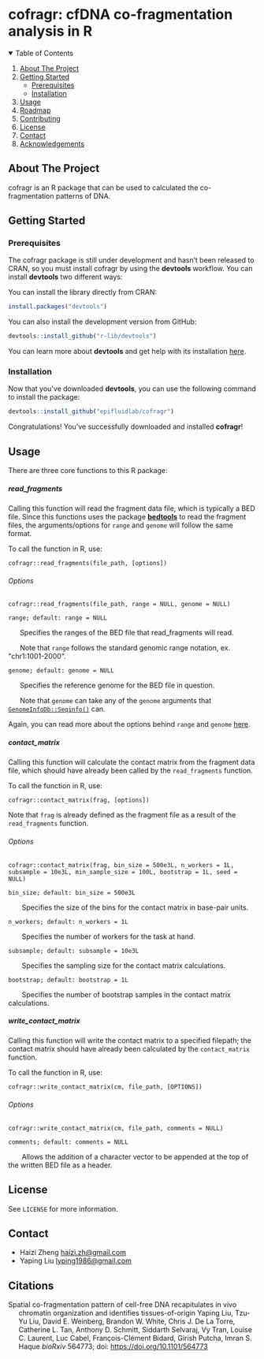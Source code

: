 # cofragr: cfDNA co-fragmentation analysis in R

<details open="open">
  <summary>Table of Contents</summary>
  <ol>
    <li>
      <a href="#about-the-project">About The Project</a>
    </li>
    <li>
      <a href="#getting-started">Getting Started</a>
      <ul>
        <li><a href="#prerequisites">Prerequisites</a></li>
        <li><a href="#installation">Installation</a></li>
      </ul>
    </li>
    <li><a href="#usage">Usage</a></li>
    <li><a href="#roadmap">Roadmap</a></li>
    <li><a href="#contributing">Contributing</a></li>
    <li><a href="#license">License</a></li>
    <li><a href="#contact">Contact</a></li>
    <li><a href="#acknowledgements">Acknowledgements</a></li>
  </ol>
</details>

## About The Project

cofragr is an R package that can be used to calculated the co-fragmentation patterns of DNA.

## Getting Started

### Prerequisites

The cofragr package is still under development and hasn’t been released to CRAN, so you must install cofragr by using the **devtools** workflow. You can install **devtools** two different ways:

You can install the library directly from CRAN:

```R
install.packages("devtools")
```

You can also install the development version from GitHub:

```R
devtools::install_github("r-lib/devtools")
```

You can learn more about **devtools** and get help with its installation [here](https://devtools.r-lib.org/).

### Installation

Now that you've downloaded **devtools**, you can use the following command to install the package:

```R
devtools::install_github("epifluidlab/cofragr")
```

Congratulations! You've successfully downloaded and installed **cofragr**!

## Usage

There are three core functions to this R package:

##### read_fragments

Calling this function will read the fragment data file, which is typically a BED file. Since this functions uses the package **[bedtools](https://haizi-zh.github.io/bedtorch/)** to read the fragment files, the arguments/options for `range` and `genome` will follow the same format. 

To call the function in R, use:

```
cofragr::read_fragments(file_path, [options])
```

###### Options

```
cofragr::read_fragments(file_path, range = NULL, genome = NULL)
```

`range; default: range = NULL`

&nbsp;&nbsp;&nbsp;&nbsp;&nbsp;&nbsp;Specifies the ranges of the BED file that read_fragments will read.

&nbsp;&nbsp;&nbsp;&nbsp;&nbsp;&nbsp;Note that `range` follows the standard genomic range notation, ex. "chr1:1001-2000". 

`genome; default: genome = NULL`

&nbsp;&nbsp;&nbsp;&nbsp;&nbsp;&nbsp;Specifies the reference genome for the BED file in question.

&nbsp;&nbsp;&nbsp;&nbsp;&nbsp;&nbsp;Note that `genome` can take any of the `genome` arguments that [`GenomeInfoDb::Seqinfo()`](https://rdrr.io/bioc/GenomeInfoDb/man/Seqinfo-class.html) can.

Again, you can read more about the options behind `range` and `genome` [here](https://haizi-zh.github.io/bedtorch/reference/read_bed.html).

##### contact_matrix

Calling this function will calculate the contact matrix from the fragment data file, which should have already been called by the `read_fragments` function. 

To call the function in R, use:

```
cofragr::contact_matrix(frag, [options])
```

Note that `frag` is already defined as the fragment file as a result of the `read_fragments` function.

###### Options

```
cofragr::contact_matrix(frag, bin_size = 500e3L, n_workers = 1L, subsample = 10e3L, min_sample_size = 100L, bootstrap = 1L, seed = NULL)
```

`bin_size; default: bin_size = 500e3L`

&nbsp;&nbsp;&nbsp;&nbsp;&nbsp;&nbsp; Specifies the size of the bins for the contact matrix in base-pair units.

`n_workers; default: n_workers = 1L`

&nbsp;&nbsp;&nbsp;&nbsp;&nbsp;&nbsp; Specifies the number of workers for the task at hand.

`subsample; default: subsample = 10e3L`

&nbsp;&nbsp;&nbsp;&nbsp;&nbsp;&nbsp; Specifies the sampling size for the contact matrix calculations.

`bootstrap; default: bootstrap = 1L`

&nbsp;&nbsp;&nbsp;&nbsp;&nbsp;&nbsp; Specifies the number of bootstrap samples in the contact matrix calculations.

##### write_contact_matrix

Calling this function will write the contact matrix to a specified filepath; the contact matrix should have already been calculated by the `contact_matrix` function. 

To call the function in R, use:

```
cofragr::write_contact_matrix(cm, file_path, [OPTIONS])
```

###### Options

```
cofragr::write_contact_matrix(cm, file_path, comments = NULL)
```

`comments; default: comments = NULL`

&nbsp;&nbsp;&nbsp;&nbsp;&nbsp;&nbsp; Allows the addition of a character vector to be appended at the top of the written BED file as a header.

## License

See `LICENSE` for more information.

## Contact

* Haizi Zheng haizi.zh@gmail.com
* Yaping Liu lyping1986@gmail.com

## Citations

<div id="refs" class="references csl-bib-body hanging-indent">

<div id="ref-1" class="csl-entry">

Spatial co-fragmentation pattern of cell-free DNA recapitulates in vivo chromatin organization and identifies tissues-of-origin
Yaping Liu, Tzu-Yu Liu, David E. Weinberg, Brandon W. White, Chris J. De La Torre, Catherine L. Tan, Anthony D. Schmitt, Siddarth Selvaraj, Vy Tran, Louise C. Laurent, Luc Cabel, François-Clément Bidard, Girish Putcha, Imran S. Haque
*bioRxiv* 564773; doi: https://doi.org/10.1101/564773

</div>

</div>
